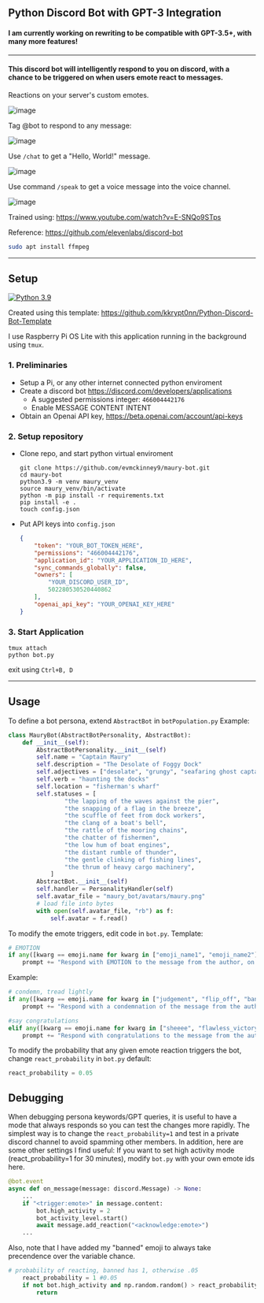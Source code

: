 ## Python Discord Bot with GPT-3 Integration

#### I am currently working on rewriting to be compatible with GPT-3.5+, with many more features!
___
#### This discord bot will intelligently respond to you on discord, with a chance to be triggered on when users emote react to messages.

Reactions on your server's custom emotes.

![image](https://user-images.githubusercontent.com/47376937/220812786-5a8883fc-efd3-4db9-a1c7-64bf2f30c772.png)

Tag @bot to respond to any message:

![image](https://user-images.githubusercontent.com/47376937/220812662-8d0e33ed-cc7f-47cb-80ae-c2c0ab96b161.png)

Use `/chat` to get a "Hello, World!" message.

![image](https://user-images.githubusercontent.com/47376937/210667776-d6ae0d35-06a0-4d03-a0d3-a344ed725ae9.png)

Use command `/speak` to get a voice message into the voice channel.

![image](https://user-images.githubusercontent.com/47376937/220812870-945ef997-53c3-4872-b546-209be9595563.png)


Trained using: https://www.youtube.com/watch?v=E-SNQo9STps

Reference: https://github.com/elevenlabs/discord-bot

```bash
sudo apt install ffmpeg
```
___
## Setup
[![Python 3.9](https://img.shields.io/badge/python-3.9-blue.svg)](https://www.python.org/downloads/release/python-396/)

Created using this template: https://github.com/kkrypt0nn/Python-Discord-Bot-Template

I use Raspberry Pi OS Lite with this application running in the background using `tmux`.

### 1. Preliminaries
  - Setup a Pi, or any other internet connected python enviroment
  - Create a discord bot https://discord.com/developers/applications
    - A suggested permissions integer: `466004442176`
    - Enable MESSAGE CONTENT INTENT
  - Obtain an Openai API key, https://beta.openai.com/account/api-keys
   
### 2. Setup repository
- Clone repo, and start python virtual enviroment
  ```shell
  git clone https://github.com/evmckinney9/maury-bot.git
  cd maury-bot
  python3.9 -m venv maury_venv
  source maury_venv/bin/activate
  python -m pip install -r requirements.txt
  pip install -e .
  touch config.json
  ```
  
- Put API keys into `config.json`
  ```json
  {
      "token": "YOUR_BOT_TOKEN_HERE",
      "permissions": "466004442176",
      "application_id": "YOUR_APPLICATION_ID_HERE",
      "sync_commands_globally": false,
      "owners": [
          "YOUR_DISCORD_USER_ID",
          502280530520440862
      ],
      "openai_api_key": "YOUR_OPENAI_KEY_HERE"
  }
  ```
### 3. Start Application
  ```shell
  tmux attach
  python bot.py
  ```
  exit using `Ctrl+B, D`
  
___
## Usage

To define a bot persona, extend `AbstractBot` in `botPopulation.py` 
Example:
```python
class MauryBot(AbstractBotPersonality, AbstractBot):
    def __init__(self):
        AbstractBotPersonality.__init__(self)
        self.name = "Captain Maury"
        self.description = "The Desolate of Foggy Dock"
        self.adjectives = ["desolate", "grungy", "seafaring ghost captain"]
        self.verb = "haunting the docks"
        self.location = "fisherman's wharf"
        self.statuses = [
                "the lapping of the waves against the pier",
                "the snapping of a flag in the breeze",
                "the scuffle of feet from dock workers",
                "the clang of a boat's bell",
                "the rattle of the mooring chains",
                "the chatter of fishermen",
                "the low hum of boat engines",
                "the distant rumble of thunder",
                "the gentle clinking of fishing lines",
                "the thrum of heavy cargo machinery",
            ]
        AbstractBot.__init__(self)
        self.handler = PersonalityHandler(self)
        self.avatar_file = "maury_bot/avatars/maury.png"
        # load file into bytes
        with open(self.avatar_file, "rb") as f:
            self.avatar = f.read()
```

To modify the emote triggers, edit code in `bot.py`. 
Template:
```python
# EMOTION
if any([kwarg == emoji.name for kwarg in ["emoji_name1", "emoji_name2"]):
    prompt += "Respond with EMOTION to the message from the author, on behalf of yourself and the reactor."
```

Example:
```python
# condemn, tread lightly
if any([kwarg == emoji.name for kwarg in ["judgement", "flip_off", "banned"]]):
    prompt += "Respond with a condemnation of the message from the author, on behalf of yourself and the reactor."

#say congratulations
elif any([kwarg == emoji.name for kwarg in ["sheeee", "flawless_victory", "ole", "pog"]]):
    prompt += "Respond with congratulations to the message from the author, on behalf of yourself and the reactor."
```

To modify the probability that any given emote reaction triggers the bot, change `react_probability` in `bot.py`
default:
```python
react_probability = 0.05
```

## Debugging
When debugging persona keywords/GPT queries, it is useful to have a mode that always responds so you can test the changes more rapidly. The simplest way is to change the `react_probability=1` and test in a private discord channel to avoid spamming other members. In addition, here are some other settings I find useful:
If you want to set high activity mode (react_probability=1 for 30 minutes), modify `bot.py` with your own emote ids here.
```python
@bot.event
async def on_message(message: discord.Message) -> None:
    ...
    if "<trigger:emote>" in message.content:
        bot.high_activity = 2
        bot_activity_level.start()
        await message.add_reaction("<acknowledge:emote>")
    ...
```

Also, note that I have added my "banned" emoji to always take precendence over the variable chance.
```python
# probability of reacting, banned has 1, otherwise .05
    react_probability = 1 #0.05
    if not bot.high_activity and np.random.random() > react_probability and reaction.emoji.name != "banned":
        return
```
